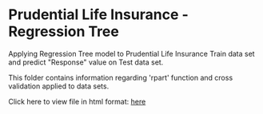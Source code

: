 # Prudential Life Insurance - Regression Tree




Applying Regression Tree model to Prudential Life Insurance Train data set and predict "Response" value on Test data set.




This folder contains information regarding 'rpart' function and cross validation applied to data sets.  

 



Click here to view file in html format: [here](https://moscosof.github.io/Prudential_RegressionTree/RegressionTree.html)